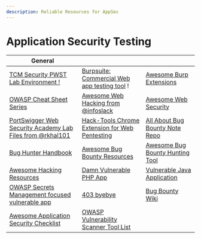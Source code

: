 ```yaml
---
description: Reliable Resources for AppSec
---
```


# Application Security Testing

| General                                                                                                              |                                                                                                                                         |                                                                                      |
| -------------------------------------------------------------------------------------------------------------------- | --------------------------------------------------------------------------------------------------------------------------------------- | ------------------------------------------------------------------------------------ |
| [TCM Security PWST Lab Environment !](https://github.com/mttaggart/pwst-resources)                                   | [Burpsuite: Commercial Web app testing tool](https://portswigger.net/burp) !                                                            | [Awesome Burp Extensions](https://github.com/snoopysecurity/awesome-burp-extensions) |
| [OWASP Cheat Sheet Series](https://github.com/OWASP/CheatSheetSeries)                                                | [Awesome Web Hacking from @infoslack](https://github.com/infoslack/awesome-web-hacking)                                                 | [Awesome Web Security](https://github.com/qazbnm456/awesome-web-security)            |
| [PortSwigger Web Security Academy Lab Files from @rkhal101](https://github.com/rkhal101/Web-Security-Academy-Series) | [Hack-Tools Chrome Extension for Web Pentesting](https://chrome.google.com/webstore/detail/hack-tools/cmbndhnoonmghfofefkcccljbkdpamhi) | [All About Bug Bounty Note Repo](https://github.com/daffainfo/AllAboutBugBounty)     |
| [Bug Hunter Handbook](https://gowthams.gitbook.io/bughunter-handbook)                                                | [Awesome Bug Bounty Resources](https://github.com/djadmin/awesome-bug-bounty)                                                           | [Awesome Bug Bounty Hunting Tool](https://github.com/0xApt/awesome-bbht)             |
| [Awesome Hacking Resources](https://github.com/vitalysim/Awesome-Hacking-Resources)                                  | [Damn Vulnerable PHP App](https://github.com/c0brabaghdad1/DVPA)                                                                        | [Vulnerable Java Application](https://github.com/CSPF-Founder/JavaVulnerableLab)     |
| [OWASP Secrets Management focused vulnerable app](https://github.com/commjoen/wrongsecrets)                          | [403 byebye](https://github.com/nxenon/403-byebye)                                                                                      | [Bug Bounty Wiki](https://bug.bounty.wiki/)                                          |
| [Awesome Application Security Checklist](https://github.com/MahdiMashrur/Awesome-Application-Security-Checklist)     | [OWASP Vulnerability Scanner Tool List](https://owasp.org/www-community/Vulnerability\_Scanning\_Tools)                                 |                                                                                      |
